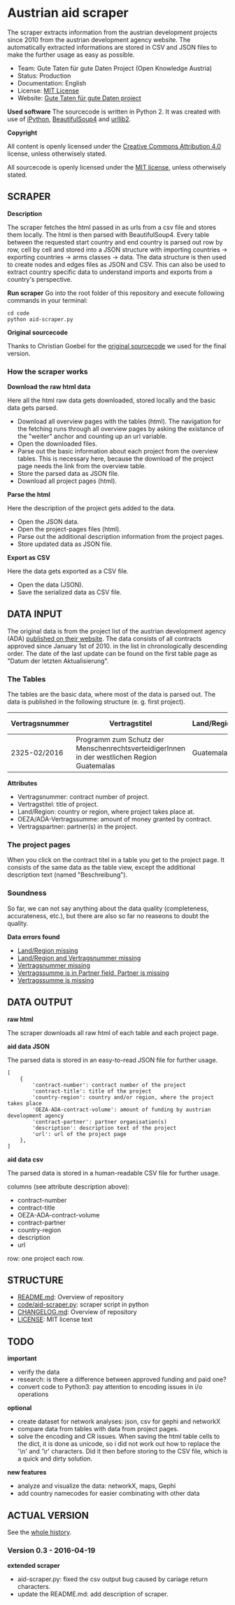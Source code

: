 Austrian aid scraper
==============================
The scraper extracts information from the austrian development projects since 2010 from the austrian development agency website. The automatically extracted informations are stored in CSV and JSON files to make the further usage as easy as possible.

- Team: Gute Taten für gute Daten Project (Open Knowledge Austria)
- Status: Production
- Documentation: English
- License: [MIT License](http://opensource.org/licenses/MIT)
- Website: [Gute Taten für gute Daten project](http://okfn.at/gutedaten/) 

**Used software**
The sourcecode is written in Python 2. It was created with use of [iPython](http://ipython.org/), [BeautifulSoup4](http://www.crummy.com/software/BeautifulSoup/) and [urllib2](https://docs.python.org/2/library/urllib2.html).

**Copyright**

All content is openly licensed under the [Creative Commons Attribution 4.0](http://creativecommons.org/licenses/by/4.0/) license, unless otherwisely stated.

All sourcecode is openly licensed under the [MIT license](http://opensource.org/licenses/MIT), unless otherwisely stated.

## SCRAPER

**Description**

The scraper fetches the html passed in as urls from a csv file and stores them locally. The html is then parsed with BeautifulSoup4. Every table between the requested start country and end country is parsed out row by row, cell by cell and stored into a JSON structure with importing countries -> exporting countries -> arms classes -> data. The data structure is then  used to create nodes and edges files as JSON and CSV. This can also be used to extract country specific data to understand imports and exports from a country's perspective.

**Run scraper**
Go into the root folder of this repository and execute following commands in your terminal:
```
cd code
python aid-scraper.py
```

**Original sourcecode**

Thanks to Christian Goebel for the [original sourcecode](https://github.com/ChristianGoebel/Scrape_ADC) we used for the final version.

### How the scraper works
**Download the raw html data**

Here all the html raw data gets downloaded, stored locally and the basic data gets parsed.
- Download all overview pages with the tables (html). The navigation for the fetching runs through all overview pages by asking the existance of the "weiter" anchor and counting up an url variable.
- Open the downloaded files.
- Parse out the basic information about each project from the overview tables. This is necessary here, because the download of the project page needs the link from the overview table.
- Store the parsed data as JSON file.
- Download all project pages (html).

**Parse the html**

Here the description of the project gets added to the data.
- Open the JSON data.
- Open the project-pages files (html).
- Parse out the additional description information from the project pages.
- Store updated data as JSON file.

**Export as CSV**

Here the data gets exported as a CSV file.
- Open the data (JSON).
- Save the serialized data as CSV file.

## DATA INPUT
The original data is from the project list of the austrian development agency (ADA) [published on their website](http://www.entwicklung.at/zahlen-daten-und-fakten/projektliste/). The data consists of all contracts approved since January 1st of 2010.  in the list in chronologically descending order. The date of the last update can be found on the first table page as "Datum der letzten Aktualisierung".

### The Tables
The tables are the basic data, where most of the data is parsed out. The data is published in the following structure (e. g. first project).


| Vertragsnummer | Vertragstitel | Land/Region | OEZA/ADA-Vertragssumme | Vertragspartner |
|----------------|---------------|-------------|------------------------|-----------------|
| 2325-02/2016 | Programm zum Schutz der MenschenrechtsverteidigerInnen in der westlichen Region Guatemalas | Guatemala | EUR 64.300,00 | HORIZONT3000 - Österreichische Organisation für Entwicklungszusammena |

**Attributes**
- Vertragsnummer: contract number of project.
- Vertragstitel: title of project.
- Land/Region: country or region, where project takes place at.
- OEZA/ADA-Vertragssumme: amount of money granted by contract.
- Vertragspartner: partner(s) in the project.

### The project pages
When you click on the contract titel in a table you get to the project page. It consists of the same data as the table view, except the additional description text (named "Beschreibung").

### Soundness
So far, we can not say anything about the data quality (completeness, accurateness, etc.), but there are also so far no reaseons to doubt the quality.

**Data errors found**
- [Land/Region missing](http://www.entwicklung.at/zahlen-daten-und-fakten/projektliste/?tx_sysfirecdlist_pi1[showUid]=486&cHash=bcfc60e39b1543897f5492737913c8f0) 
- [Land/Region and Vertragsnummer missing](http://www.entwicklung.at/zahlen-daten-und-fakten/projektliste/?tx_sysfirecdlist_pi1%5BshowUid%5D=1249&cHash=0b453e3503d1f7f1e2e852ea2dece833)
- [Vertragsnummer missing](http://www.entwicklung.at/zahlen-daten-und-fakten/projektliste/?tx_sysfirecdlist_pi1%5BshowUid%5D=942&cHash=9493e43644fc91b324711888c3ea54c2)
- [Vertragssumme is in Partner field, Partner is missing](http://www.entwicklung.at/zahlen-daten-und-fakten/projektliste/?tx_sysfirecdlist_pi1[showUid]=1092&cHash=865e0122108c1411da8cc5c588441d73)
- [Vertragssumme is missing](http://www.entwicklung.at/zahlen-daten-und-fakten/projektliste/?tx_sysfirecdlist_pi1%5BshowUid%5D=646&cHash=fb5bb6e76b698da959f8894b5a417ce9)

## DATA OUTPUT

**raw html**

The scraper downloads all raw html of each table and each project page.

**aid data JSON**

The parsed data is stored in an easy-to-read JSON file for further usage.
```
[
	{
		'contract-number': contract number of the project
		'contract-title': title of the project
		'country-region': country and/or region, where the project takes place
		'OEZA-ADA-contract-volume': amount of funding by austrian development agency
		'contract-partner': partner organisation(s)
		'description': description text of the project
		'url': url of the project page
	},
]
```

**aid data csv**

The parsed data is stored in a human-readable CSV file for further usage.

columns (see attribute description above):
- contract-number
- contract-title
- OEZA-ADA-contract-volume
- contract-partner
- country-region
- description
- url

row: one project each row.

## STRUCTURE
- [README.md](README.md): Overview of repository
- [code/aid-scraper.py](code/aid-scraper.py): scraper script in python
- [CHANGELOG.md](README.md): Overview of repository
- [LICENSE](README.md): MIT license text

## TODO
**important**
- verify the data
- research: is there a difference between approved funding and paid one?
- convert code to Python3: pay attention to encoding issues in i/o operations

**optional**
- create dataset for network analyses: json, csv for gephi and networkX
- compare data from tables with data from project pages.
- solve the encoding and CR issues. When saving the html table cells to the dict, it is done as unicode, so i did not work out how to replace the '\n' and '\r' characters. Did it then before storing to the CSV file, which is a quick and dirty solution. 

**new features**
- analyze and visualize the data: networkX, maps, Gephi
- add country namecodes for easier combinating with other data

## ACTUAL VERSION
See the [whole history](CHANGELOG.md).

### Version 0.3 - 2016-04-19
**extended scraper**
- aid-scraper.py: fixed the csv output bug caused by cariage return characters.
- update the README.md: add description of scraper.



